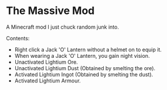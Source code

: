# The Massive Mod
A Minecraft mod I just chuck random junk into.

Contents:
- Right click a Jack 'O' Lantern without a helmet on to equip it.
- When wearing a Jack 'O' Lantern, you gain night vision.
- Unactivated Lightium Ore.
- Unactivated Lightium Dust (Obtained by smelting the ore).
- Activated Lightium Ingot (Obtained by smelting the dust).
- Activated Lightium Armour.
